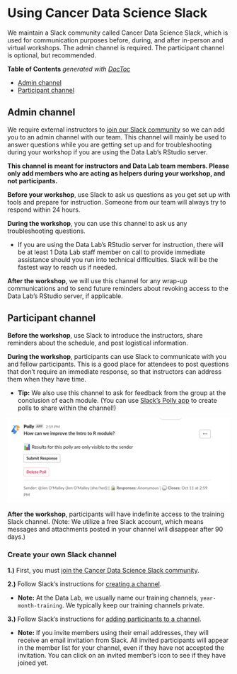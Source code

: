 # Using Cancer Data Science Slack

We maintain a Slack community called Cancer Data Science Slack, which is used for communication purposes before, during, and after in-person and virtual workshops. 
The admin channel is required. 
The participant channel is optional, but recommended. 

<!-- START doctoc generated TOC please keep comment here to allow auto update -->
<!-- DON'T EDIT THIS SECTION, INSTEAD RE-RUN doctoc TO UPDATE -->
**Table of Contents**  *generated with [DocToc](https://github.com/thlorenz/doctoc)*

* [Admin channel](#admin-channel)
* [Participant channel](#participant-channel)

<!-- END doctoc generated TOC please keep comment here to allow auto update -->

## Admin channel

We require external instructors to [join our Slack community](https://cancer-data-science.slack.com/) so we can add you to an admin channel with our team. 
This channel will mainly be used to answer questions while you are getting set up and for troubleshooting during your workshop if you are using the Data Lab’s RStudio server. 

**This channel is meant for instructors and Data Lab team members. 
Please only add members who are acting as helpers during your workshop, and not participants.**

**Before your workshop**, use Slack to ask us questions as you get set up with tools and prepare for instruction. 
Someone from our team will always try to respond within 24 hours.

**During the workshop**, you can use this channel to ask us any troubleshooting questions. 

* If you are using the Data Lab’s RStudio server for instruction, there will be at least 1 Data Lab staff member on call to provide immediate assistance should you run into technical difficulties. Slack will be the fastest way to reach us if needed.

**After the workshop**, we will use this channel for any wrap-up communications and to send future reminders about revoking access to the Data Lab’s RStudio server, if applicable.

## Participant channel

**Before the workshop**, use Slack to introduce the instructors, share reminders about the schedule, and post logistical information.

**During the workshop**, participants can use Slack to communicate with you and fellow participants. 
This is a good place for attendees to post questions that don’t require an immediate response, so that instructors can address them when they have time. 

* **Tip:** We also use this channel to ask for feedback from the group at the conclusion of each module. (You can use [Slack’s Polly app](https://www.polly.ai/help/slack/creating-polls) to create polls to share within the channel!)

<img src="screenshots/polly-example.png" width=800>

**After the workshop**, participants will have indefinite access to the training Slack channel. 
(Note: We utilize a free Slack account, which means messages and attachments posted in your channel will disappear after 90 days.)

### Create your own Slack channel

**1.)** First, you must [join the Cancer Data Science Slack community](https://cancer-data-science.slack.com/join/shared_invite/enQtNzc4NTI2Nzg0ODY5LWQyODI0NmJmZDgzMzhiMzE1NGUyMmFhYzAxMWE0NmFkMTVjNWRhZDNlNGZhZDY5NzZmZWFjNzViNmFlOWIwMzE#/shared-invite/email).

**2.)** Follow Slack’s instructions for [creating a channel](https://slack.com/help/articles/201402297-Create-a-channel). 

* **Note:** At the Data Lab, we usually name our training channels, `year-month-training`. We typically keep our training channels private.

**3.)** Follow Slack’s instructions for [adding participants to a channel](https://slack.com/help/articles/201980108-Add-people-to-a-channel). 

* **Note:** If you invite members using their email addresses, they will receive an email invitation from Slack. All invited participants will appear in the member list for your channel, even if they have not accepted the invitation. You can click on an invited member’s icon to see if they have joined yet.
